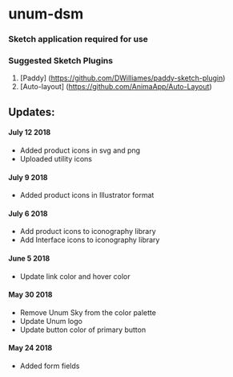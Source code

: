 # unum-dsm

### Sketch application required for use


### Suggested Sketch Plugins

1. [Paddy] (https://github.com/DWilliames/paddy-sketch-plugin)
2. [Auto-layout] (https://github.com/AnimaApp/Auto-Layout)


## Updates:
#### July 12 2018
* Added product icons in svg and png
* Uploaded utility icons

#### July 9 2018
* Added product icons in Illustrator format

#### July 6 2018
* Add product icons to iconography library
* Add Interface icons to iconography library

#### June 5 2018
* Update link color and hover color

#### May 30 2018
* Remove Unum Sky from the color palette
* Update Unum logo
* Update button color of primary button

#### May 24 2018
* Added form fields
